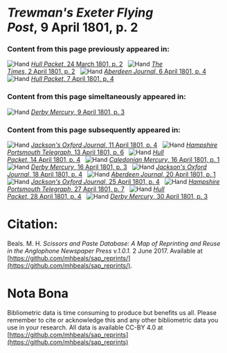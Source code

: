 # *Trewman's Exeter Flying Post*, 9 April 1801, p. 2  
  
### Content from this page previously appeared in:  
![Hand](http://scissorsandpaste.net/wp-content/uploads/2017/06/smallhandpointer.png) [*Hull Packet*, 24 March 1801, p. 2](https://mhbeals.github.io/sap_html/Hull-Packet/Hull-Packet-24-March-1801-p-2)  
![Hand](http://scissorsandpaste.net/wp-content/uploads/2017/06/smallhandpointer.png) [*The Times*, 2 April 1801, p. 2](https://mhbeals.github.io/sap_html/The-Times/The-Times-2-April-1801-p-2)  
![Hand](http://scissorsandpaste.net/wp-content/uploads/2017/06/smallhandpointer.png) [*Aberdeen Journal*, 6 April 1801, p. 4](https://mhbeals.github.io/sap_html/Aberdeen-Journal/Aberdeen-Journal-6-April-1801-p-4)  
![Hand](http://scissorsandpaste.net/wp-content/uploads/2017/06/smallhandpointer.png) [*Hull Packet*, 7 April 1801, p. 4](https://mhbeals.github.io/sap_html/Hull-Packet/Hull-Packet-7-April-1801-p-4)  
  
### Content from this page simeltaneously appeared in:  
![Hand](http://scissorsandpaste.net/wp-content/uploads/2017/06/smallhandpointer.png) [*Derby Mercury*, 9 April 1801, p. 3](https://mhbeals.github.io/sap_html/Derby-Mercury/Derby-Mercury-9-April-1801-p-3)  
  
### Content from this page subsequently appeared in:  
![Hand](http://scissorsandpaste.net/wp-content/uploads/2017/06/smallhandpointer.png) [*Jackson's Oxford Journal*, 11 April 1801, p. 4](https://mhbeals.github.io/sap_html/Jackson's-Oxford-Journal/Jackson's-Oxford-Journal-11-April-1801-p-4)  
![Hand](http://scissorsandpaste.net/wp-content/uploads/2017/06/smallhandpointer.png) [*Hampshire Portsmouth Telegraph*, 13 April 1801, p. 6](https://mhbeals.github.io/sap_html/Hampshire-Portsmouth-Telegraph/Hampshire-Portsmouth-Telegraph-13-April-1801-p-6)  
![Hand](http://scissorsandpaste.net/wp-content/uploads/2017/06/smallhandpointer.png) [*Hull Packet*, 14 April 1801, p. 4](https://mhbeals.github.io/sap_html/Hull-Packet/Hull-Packet-14-April-1801-p-4)  
![Hand](http://scissorsandpaste.net/wp-content/uploads/2017/06/smallhandpointer.png) [*Caledonian Mercury*, 16 April 1801, p. 1](https://mhbeals.github.io/sap_html/Caledonian-Mercury/Caledonian-Mercury-16-April-1801-p-1)  
![Hand](http://scissorsandpaste.net/wp-content/uploads/2017/06/smallhandpointer.png) [*Derby Mercury*, 16 April 1801, p. 3](https://mhbeals.github.io/sap_html/Derby-Mercury/Derby-Mercury-16-April-1801-p-3)  
![Hand](http://scissorsandpaste.net/wp-content/uploads/2017/06/smallhandpointer.png) [*Jackson's Oxford Journal*, 18 April 1801, p. 4](https://mhbeals.github.io/sap_html/Jackson's-Oxford-Journal/Jackson's-Oxford-Journal-18-April-1801-p-4)  
![Hand](http://scissorsandpaste.net/wp-content/uploads/2017/06/smallhandpointer.png) [*Aberdeen Journal*, 20 April 1801, p. 1](https://mhbeals.github.io/sap_html/Aberdeen-Journal/Aberdeen-Journal-20-April-1801-p-1)  
![Hand](http://scissorsandpaste.net/wp-content/uploads/2017/06/smallhandpointer.png) [*Jackson's Oxford Journal*, 25 April 1801, p. 4](https://mhbeals.github.io/sap_html/Jackson's-Oxford-Journal/Jackson's-Oxford-Journal-25-April-1801-p-4)  
![Hand](http://scissorsandpaste.net/wp-content/uploads/2017/06/smallhandpointer.png) [*Hampshire Portsmouth Telegraph*, 27 April 1801, p. 7](https://mhbeals.github.io/sap_html/Hampshire-Portsmouth-Telegraph/Hampshire-Portsmouth-Telegraph-27-April-1801-p-7)  
![Hand](http://scissorsandpaste.net/wp-content/uploads/2017/06/smallhandpointer.png) [*Hull Packet*, 28 April 1801, p. 4](https://mhbeals.github.io/sap_html/Hull-Packet/Hull-Packet-28-April-1801-p-4)  
![Hand](http://scissorsandpaste.net/wp-content/uploads/2017/06/smallhandpointer.png) [*Derby Mercury*, 30 April 1801, p. 3](https://mhbeals.github.io/sap_html/Derby-Mercury/Derby-Mercury-30-April-1801-p-3)  


# Citation: 

Beals. M. H. *Scissors and Paste Database: A Map of Reprinting and Reuse in the Anglophone Newspaper Press v.1.0.1.* 2 June 2017. Available at [https://github.com/mhbeals/sap_reprints/](https://github.com/mhbeals/sap_reprints/). 

# Nota Bona

Bibliometric data is time consuming to produce but benefits us all. Please remember to cite or acknowledge this and any other bibliometric data you use in your research. All data is available CC-BY 4.0 at [https://github.com/mhbeals/sap_reprints](https://github.com/mhbeals/sap_reprints)